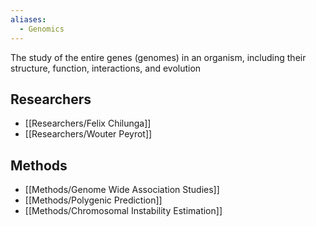 ```yaml
---
aliases:
  - Genomics
---
```


The study of the entire genes (genomes) in an organism, including their structure, function, interactions, and evolution

## Researchers

  - [[Researchers/Felix Chilunga]]
  - [[Researchers/Wouter Peyrot]]
 
## Methods

  - [[Methods/Genome Wide Association Studies]]
  - [[Methods/Polygenic Prediction]]
  - [[Methods/Chromosomal Instability Estimation]]

